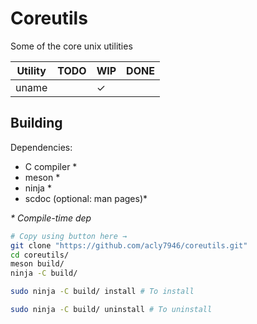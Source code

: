 # Coreutils
Some of the core unix utilities

| Utility |  TODO   |   WIP   |  DONE   |
| ------- | ------- | ------- | ------- |
| uname   |         | &check; |         |

## Building

Dependencies:
* C compiler \*
* meson \*
* ninja \*
* scdoc (optional: man pages)\*

_\* Compile-time dep_

``` sh
# Copy using button here →
git clone "https://github.com/acly7946/coreutils.git"
cd coreutils/
meson build/
ninja -C build/
```
``` sh
sudo ninja -C build/ install # To install
```
``` sh
sudo ninja -C build/ uninstall # To uninstall
```